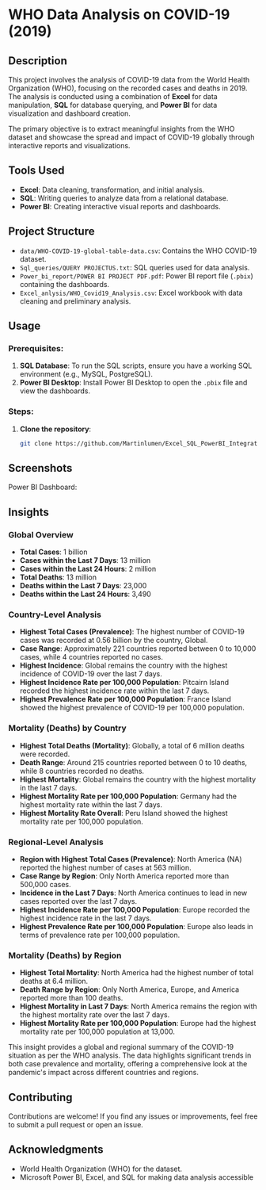 # WHO Data Analysis on COVID-19 (2019)

## Description
This project involves the analysis of COVID-19 data from the World Health Organization (WHO), focusing on the recorded cases and deaths in 2019. The analysis is conducted using a combination of **Excel** for data manipulation, **SQL** for database querying, and **Power BI** for data visualization and dashboard creation.

The primary objective is to extract meaningful insights from the WHO dataset and showcase the spread and impact of COVID-19 globally through interactive reports and visualizations.

## Tools Used
- **Excel**: Data cleaning, transformation, and initial analysis.
- **SQL**: Writing queries to analyze data from a relational database.
- **Power BI**: Creating interactive visual reports and dashboards.

## Project Structure
- `data/WHO-COVID-19-global-table-data.csv`: Contains the WHO COVID-19 dataset.
- `Sql_queries/QUERY PROJECTUS.txt`: SQL queries used for data analysis.
- `Power_bi_report/POWER BI PROJECT PDF.pdf`: Power BI report file (`.pbix`) containing the dashboards.
- `Excel_anlysis/WHO_Covid19_Analysis.csv`: Excel workbook with data cleaning and preliminary analysis.

## Usage

### Prerequisites:
1. **SQL Database**: To run the SQL scripts, ensure you have a working SQL environment (e.g., MySQL, PostgreSQL).
2. **Power BI Desktop**: Install Power BI Desktop to open the `.pbix` file and view the dashboards.

### Steps:
1. **Clone the repository**:
   ```bash
   git clone https://github.com/Martinlumen/Excel_SQL_PowerBI_Integration.git
   
## Screenshots
Power BI Dashboard:

## Insights

### Global Overview
- **Total Cases**: 1 billion
- **Cases within the Last 7 Days**: 13 million
- **Cases within the Last 24 Hours**: 2 million
- **Total Deaths**: 13 million
- **Deaths within the Last 7 Days**: 23,000
- **Deaths within the Last 24 Hours**: 3,490

### Country-Level Analysis
- **Highest Total Cases (Prevalence)**: The highest number of COVID-19 cases was recorded at 0.56 billion by the country, Global.
- **Case Range**: Approximately 221 countries reported between 0 to 10,000 cases, while 4 countries reported no cases.
- **Highest Incidence**: Global remains the country with the highest incidence of COVID-19 over the last 7 days.
- **Highest Incidence Rate per 100,000 Population**: Pitcairn Island recorded the highest incidence rate within the last 7 days.
- **Highest Prevalence Rate per 100,000 Population**: France Island showed the highest prevalence of COVID-19 per 100,000 population.

### Mortality (Deaths) by Country
- **Highest Total Deaths (Mortality)**: Globally, a total of 6 million deaths were recorded.
- **Death Range**: Around 215 countries reported between 0 to 10 deaths, while 8 countries recorded no deaths.
- **Highest Mortality**: Global remains the country with the highest mortality in the last 7 days.
- **Highest Mortality Rate per 100,000 Population**: Germany had the highest mortality rate within the last 7 days.
- **Highest Mortality Rate Overall**: Peru Island showed the highest mortality rate per 100,000 population.

### Regional-Level Analysis
- **Region with Highest Total Cases (Prevalence)**: North America (NA) reported the highest number of cases at 563 million.
- **Case Range by Region**: Only North America reported more than 500,000 cases.
- **Incidence in the Last 7 Days**: North America continues to lead in new cases reported over the last 7 days.
- **Highest Incidence Rate per 100,000 Population**: Europe recorded the highest incidence rate in the last 7 days.
- **Highest Prevalence Rate per 100,000 Population**: Europe also leads in terms of prevalence rate per 100,000 population.

### Mortality (Deaths) by Region
- **Highest Total Mortality**: North America had the highest number of total deaths at 6.4 million.
- **Death Range by Region**: Only North America, Europe, and America reported more than 100 deaths.
- **Highest Mortality in Last 7 Days**: North America remains the region with the highest mortality rate over the last 7 days.
- **Highest Mortality Rate per 100,000 Population**: Europe had the highest mortality rate per 100,000 population at 13,000.

This insight provides a global and regional summary of the COVID-19 situation as per the WHO analysis. The data highlights significant trends in both case prevalence and mortality, offering a comprehensive look at the pandemic's impact across different countries and regions.

## Contributing
Contributions are welcome! If you find any issues or improvements, feel free to submit a pull request or open an issue.

## Acknowledgments
- World Health Organization (WHO) for the dataset.
- Microsoft Power BI, Excel, and SQL for making data analysis accessible
